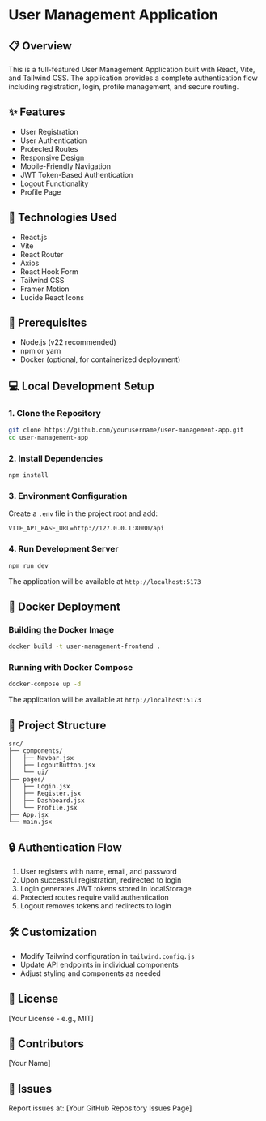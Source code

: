 # User Management Application

## 📋 Overview

This is a full-featured User Management Application built with React, Vite, and Tailwind CSS. The application provides a complete authentication flow including registration, login, profile management, and secure routing.

## ✨ Features

- User Registration
- User Authentication
- Protected Routes
- Responsive Design
- Mobile-Friendly Navigation
- JWT Token-Based Authentication
- Logout Functionality
- Profile Page

## 🚀 Technologies Used

- React.js
- Vite
- React Router
- Axios
- React Hook Form
- Tailwind CSS
- Framer Motion
- Lucide React Icons

## 🔧 Prerequisites

- Node.js (v22 recommended)
- npm or yarn
- Docker (optional, for containerized deployment)

## 💻 Local Development Setup

### 1. Clone the Repository

```bash
git clone https://github.com/yourusername/user-management-app.git
cd user-management-app
```

### 2. Install Dependencies

```bash
npm install
```

### 3. Environment Configuration

Create a `.env` file in the project root and add:

```
VITE_API_BASE_URL=http://127.0.0.1:8000/api
```

### 4. Run Development Server

```bash
npm run dev
```

The application will be available at `http://localhost:5173`

## 🐳 Docker Deployment

### Building the Docker Image

```bash
docker build -t user-management-frontend .
```

### Running with Docker Compose

```bash
docker-compose up -d
```

The application will be available at `http://localhost:5173`

## 📂 Project Structure

```
src/
├── components/
│   ├── Navbar.jsx
│   ├── LogoutButton.jsx
│   └── ui/
├── pages/
│   ├── Login.jsx
│   ├── Register.jsx
│   ├── Dashboard.jsx
│   └── Profile.jsx
├── App.jsx
└── main.jsx
```

## 🔒 Authentication Flow

1. User registers with name, email, and password
2. Upon successful registration, redirected to login
3. Login generates JWT tokens stored in localStorage
4. Protected routes require valid authentication
5. Logout removes tokens and redirects to login

## 🛠 Customization

- Modify Tailwind configuration in `tailwind.config.js`
- Update API endpoints in individual components
- Adjust styling and components as needed

## 📄 License

[Your License - e.g., MIT]

## 👥 Contributors

[Your Name]

## 🐛 Issues

Report issues at: [Your GitHub Repository Issues Page]